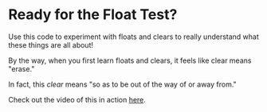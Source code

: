 # Ready for the Float Test?

Use this code to experiment with floats and clears to really understand what these things are all about!

By the way, when you first learn floats and clears, it feels like clear means "erase."

In fact, this *clear* means "so as to be out of the way of or away from."

Check out the video of this in action [here](https://www.google.com).
